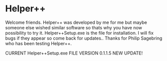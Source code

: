 # Helper++
Welcome friends. Helper++ was developed by me for me but maybe someone else wished similar software so thats why you have now possibility to try it. 
Helper++Setup.exe is the file for installation.
I will fix bugs if they appear so come back for updates..
Thanks for Philip Sagebring who has been testing Helper++.

CURRENT Helper++Setup.exe FILE VERSION 0.1.1.5 NEW UPDATE!
